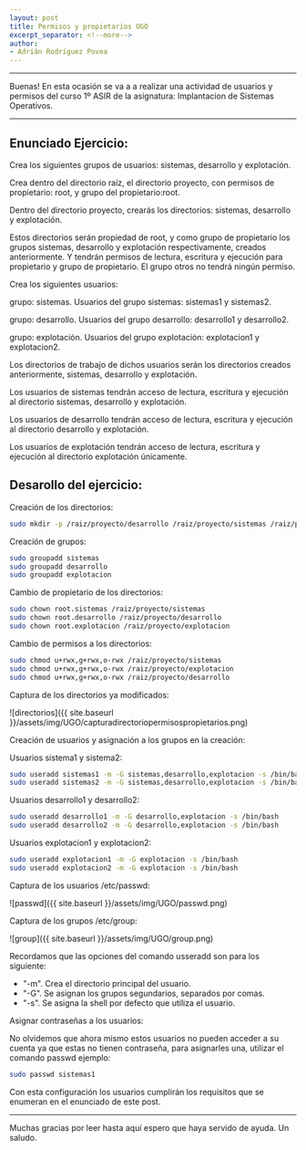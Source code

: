 ```yaml
---
layout: post
title: Permisos y propietarios UGO
excerpt_separator: <!--more-->
author:
- Adrián Rodríguez Povea
---
```


***

Buenas! En esta ocasión se va a a realizar una actividad de usuarios y permisos del curso 1º ASIR de la asignatura: Implantacion de Sistemas Operativos.

***

<!--more-->

## Enunciado Ejercicio:

Crea los siguientes grupos de usuarios: sistemas, desarrollo y explotación.    

Crea dentro del directorio raíz, el directorio proyecto, con permisos de propietario: root, y grupo del propietario:root.    

Dentro del directorio proyecto, crearás los directorios: sistemas, desarrollo y explotación.    

Estos directorios serán propiedad de root, y como grupo de propietario los grupos sistemas, desarrollo y explotación respectivamente, creados anteriormente. Y tendrán permisos de lectura, escritura  y ejecución para propietario y grupo de propietario. El grupo otros no tendrá ningún permiso.

Crea los siguientes usuarios:    

grupo: sistemas. Usuarios del grupo sistemas: sistemas1 y sistemas2.    

grupo: desarrollo. Usuarios del grupo desarrollo: desarrollo1 y desarrollo2.    

grupo: explotación. Usuarios del grupo explotación: explotacion1 y explotacion2.    

Los directorios de trabajo de dichos usuarios serán los directorios creados anteriormente, sistemas, desarrollo y explotación.    

Los usuarios de sistemas tendrán acceso de lectura, escritura y ejecución al directorio sistemas, desarrollo y explotación.    

Los usuarios de desarrollo tendrán acceso de lectura, escritura y ejecución al directorio desarrollo y explotación.    

Los usuarios de explotación tendrán acceso de lectura, escritura y ejecución al directorio explotación únicamente.    

## Desarollo del ejercicio:

Creación de los directorios:

```bash 
sudo mkdir -p /raiz/proyecto/desarrollo /raiz/proyecto/sistemas /raiz/proyecto/desarrollo /raiz/proyecto/explotacion
```
Creación de grupos:

```bash
sudo groupadd sistemas    
sudo groupadd desarrollo    
sudo groupadd explotacion    
```

Cambio de propietario de los directorios:

```bash
sudo chown root.sistemas /raiz/proyecto/sistemas    
sudo chown root.desarrollo /raiz/proyecto/desarrollo    
sudo chown root.explotacion /raiz/proyecto/explotacion    
```

Cambio de permisos a los directorios:

```bash
sudo chmod u+rwx,g+rwx,o-rwx /raiz/proyecto/sistemas    
sudo chmod u+rwx,g+rwx,o-rwx /raiz/proyecto/explotacion    
sudo chmod u+rwx,g+rwx,o-rwx /raiz/proyecto/desarrollo    
```
Captura de los directorios ya modificados:    

![directorios]({{ site.baseurl }}/assets/img/UGO/capturadirectoriopermisospropietarios.png) 

Creación de usuarios y asignación a los grupos en la creación:

Usuarios sistema1 y sistema2:

```bash
sudo useradd sistemas1 -m -G sistemas,desarrollo,explotacion -s /bin/bash
sudo useradd sistemas2 -m -G sistemas,desarrollo,explotacion -s /bin/bash
```

Usuarios desarrollo1 y desarrollo2:

```bash
sudo useradd desarrollo1 -m -G desarrollo,explotacion -s /bin/bash
sudo useradd desarrollo2 -m -G desarrollo,explotacion -s /bin/bash
```

Usuarios explotacion1 y explotacion2:

```bash
sudo useradd explotacion1 -m -G explotacion -s /bin/bash
sudo useradd explotacion2 -m -G explotacion -s /bin/bash
```
Captura de los usuarios /etc/passwd:    

![passwd]({{ site.baseurl }}/assets/img/UGO/passwd.png) 

Captura de los grupos /etc/group:    

![group]({{ site.baseurl }}/assets/img/UGO/group.png) 

Recordamos que las opciones del comando usseradd son para los siguiente:    
- "-m". Crea el directorio principal del usuario.    
- "-G". Se asignan los grupos segundarios, separados por comas.    
- "-s". Se asigna la shell por defecto que utiliza el usuario.    

Asignar contraseñas a los usuarios:    

No olvidemos que ahora mismo estos usuarios no pueden acceder a su cuenta ya que estas no tienen contraseña, para asignarles una, utilizar el comando passwd ejemplo:    

```bash
sudo passwd sistemas1    
```

Con esta configuración los usuarios cumplirán los requisitos que se enumeran en el enunciado de este post.

***

Muchas gracias por leer hasta aquí espero que haya servido de ayuda. Un saludo.